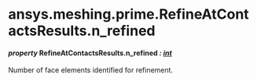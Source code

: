 # ansys.meshing.prime.RefineAtContactsResults.n_refined



#### *property* RefineAtContactsResults.n_refined *: [int](https://docs.python.org/3.11/library/functions.html#int)*

Number of face elements identified for refinement.

<!-- !! processed by numpydoc !! -->
